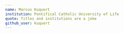 ```yaml
---
name: Marcus Kuquert
institution: Pontifical Catholic University of Life
quote: Titles and institutions are a joke
github_user: kuquert
---
```

